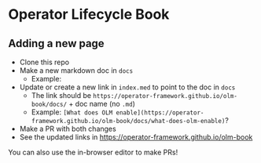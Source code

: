 # Operator Lifecycle Book

## Adding a new page

 - Clone this repo
 - Make a new markdown doc in `docs`
   - Example: 
 - Update or create a new link in `index.med` to point to the doc in `docs`
   - The link should be `https://operator-framework.github.io/olm-book/docs/` + doc name (no `.md`) 
   - Example: `[What does OLM enable](https://operator-framework.github.io/olm-book/docs/what-does-olm-enable)`?
 - Make a PR with both changes
 - See the updated links in https://operator-framework.github.io/olm-book
 
You can also use the in-browser editor to make PRs!
